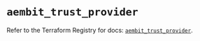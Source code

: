 # `aembit_trust_provider`

Refer to the Terraform Registry for docs: [`aembit_trust_provider`](https://registry.terraform.io/providers/aembit/aembit/1.25.1/docs/resources/trust_provider).

